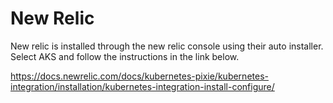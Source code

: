 # New Relic

New relic is installed through the new relic console using their auto installer. Select AKS and follow the instructions in the link below.

https://docs.newrelic.com/docs/kubernetes-pixie/kubernetes-integration/installation/kubernetes-integration-install-configure/
